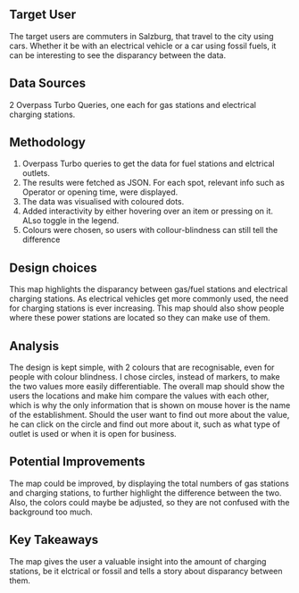 ## Target User
The target users are commuters in Salzburg, that travel to the city using cars. Whether it be with an electrical vehicle or a car using fossil fuels, it can be interesting to see the disparancy between the data.

## Data Sources
2 Overpass Turbo Queries, one each for gas stations and electrical charging stations.

## Methodology
1. Overpass Turbo queries to get the data for fuel stations and elctrical outlets.
2. The results were fetched as JSON. For each spot, relevant info such as Operator or opening time, were displayed.
3. The data was visualised with coloured dots.
4. Added interactivity by either hovering over an item or pressing on it. ALso toggle in the legend.
5. Colours were chosen, so users with collour-blindness can still tell the difference

## Design choices
This map highlights the disparancy between gas/fuel stations and electrical charging stations. As electrical vehicles get more commonly used, the need for charging stations is ever increasing. This map should also show people where these power stations are located so they can make use of them.

## Analysis
The design is kept simple, with 2 colours that are recognisable, even for people with colour blindness. I chose circles, instead of markers, to make the two values more easily differentiable. The overall map should show the users the locations and make him compare the values with each other, which is why the only information that is shown on mouse hover is the name of the establishment. Should the user want to find out more about the value, he can click on the circle and find out more about it, such as what type of outlet is used or when it is open for business. 

## Potential Improvements
The map could be improved, by displaying the total numbers of gas stations and charging stations, to further highlight the difference between the two. Also, the colors could maybe be adjusted, so they are not confused with the background too much.

## Key Takeaways
The map gives the user a valuable insight into the amount of charging stations, be it elctrical or fossil and tells a story about disparancy between them.